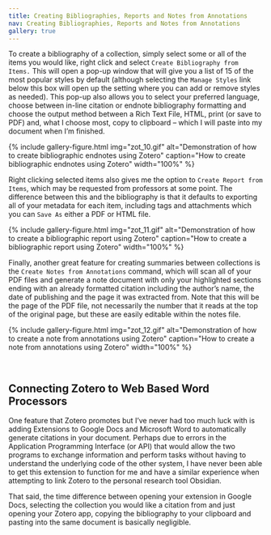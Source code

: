 ```yaml
---
title: Creating Bibliographies, Reports and Notes from Annotations
nav: Creating Bibliographies, Reports and Notes from Annotations
gallery: true
---
```


To create a bibliography of a collection, simply select some or all of the items you would like, right click and select `Create Bibliography from Items.` This will open a pop-up window that will give you a list of 15 of the most popular styles by default (although selecting the `Manage Styles` link below this box will open up the setting where you can add or remove styles as needed). This pop-up also allows you to select your preferred language, choose between in-line citation or endnote bibliography formatting and choose the output method between a Rich Text File, HTML, print (or save to PDF) and, what I choose most, copy to clipboard – which I will paste into my document when I’m finished. 

{% include gallery-figure.html img="zot_10.gif" alt="Demonstration of how to create bibliographic endnotes using Zotero" caption="How to create bibliographic endnotes using Zotero" width="100%" %}

Right clicking selected items also gives me the option to `Create Report from Items`, which may be requested from professors at some point. The difference between this and the bibliography is that it defaults to exporting all of your metadata for each item, including tags and attachments which you can `Save As` either a PDF or HTML file. 

{% include gallery-figure.html img="zot_11.gif" alt="Demonstration of how to create a bibliographic report using Zotero" caption="How to create a bibliographic report using Zotero" width="100%" %}

Finally, another great feature for creating summaries between collections is the `Create Notes from Annotations` command, which will scan all of your PDF files and generate a note document with only your highlighted sections ending with an already formatted citation including the author’s name, the date of publishing and the page it was extracted from. Note that this will be the page of the PDF file, not necessarily the number that it reads at the top of the original page, but these are easily editable within the notes file. 

{% include gallery-figure.html img="zot_12.gif" alt="Demonstration of how to create a note from annotations using Zotero" caption="How to create a note from annotations using Zotero" width="100%" %}

<br>

## Connecting Zotero to Web Based Word Processors

One feature that Zotero promotes but I’ve never had too much luck with is adding Extensions to Google Docs and Microsoft Word to automatically generate citations in your document. Perhaps due to errors in the Application Programming Interface (or API) that would allow the two programs to exchange information and perform tasks without having to understand the underlying code of the other system, I have never been able to get this extension to function for me and have a similar experience when attempting to link Zotero to the personal research tool Obsidian. 

That said, the time difference between opening your extension in Google Docs, selecting the collection you would like a citation from and just opening your Zotero app, copying the bibliography to your clipboard and pasting into the same document is basically negligible. 

<br>
